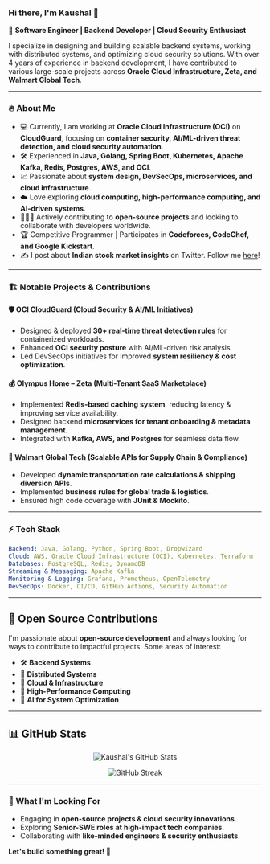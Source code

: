 ### Hi there, I'm Kaushal 👋

🚀 **Software Engineer | Backend Developer | Cloud Security Enthusiast**

I specialize in designing and building scalable backend systems, working with distributed systems, and optimizing cloud security solutions. With over 4 years of experience in backend development, I have contributed to various large-scale projects across **Oracle Cloud Infrastructure, Zeta, and Walmart Global Tech**.

---

### 🔥 About Me  
- 💻 Currently, I am working at **Oracle Cloud Infrastructure (OCI)** on **CloudGuard**, focusing on **container security, AI/ML-driven threat detection, and cloud security automation**.  
- 🛠️ Experienced in **Java, Golang, Spring Boot, Kubernetes, Apache Kafka, Redis, Postgres, AWS, and OCI**.  
- 📈 Passionate about **system design, DevSecOps, microservices, and cloud infrastructure**.
- ☁️ Love exploring **cloud computing, high-performance computing, and AI-driven systems**.
- 👨🏻‍💻 Actively contributing to **open-source projects** and looking to collaborate with developers worldwide.  
- 🏆 Competitive Programmer | Participates in **Codeforces, CodeChef, and Google Kickstart**.  
- ✍️ I post about **Indian stock market insights** on Twitter. Follow me [here](https://x.com/kaushaljln)!

---

### 🏗️ Notable Projects & Contributions
#### 🛡️ **OCI CloudGuard (Cloud Security & AI/ML Initiatives)**
- Designed & deployed **30+ real-time threat detection rules** for containerized workloads.
- Enhanced **OCI security posture** with AI/ML-driven risk analysis.
- Led DevSecOps initiatives for improved **system resiliency & cost optimization**.

#### 💰 **Olympus Home – Zeta (Multi-Tenant SaaS Marketplace)**
- Implemented **Redis-based caching system**, reducing latency & improving service availability.
- Designed backend **microservices for tenant onboarding & metadata management**.
- Integrated with **Kafka, AWS, and Postgres** for seamless data flow.

#### 🚚 **Walmart Global Tech (Scalable APIs for Supply Chain & Compliance)**
- Developed **dynamic transportation rate calculations & shipping diversion APIs**.
- Implemented **business rules for global trade & logistics**.
- Ensured high code coverage with **JUnit & Mockito**.

---

### ⚡ Tech Stack
```yaml
Backend: Java, Golang, Python, Spring Boot, Dropwizard
Cloud: AWS, Oracle Cloud Infrastructure (OCI), Kubernetes, Terraform
Databases: PostgreSQL, Redis, DynamoDB
Streaming & Messaging: Apache Kafka
Monitoring & Logging: Grafana, Prometheus, OpenTelemetry
DevSecOps: Docker, CI/CD, GitHub Actions, Security Automation
```

---

## 🚀 Open Source Contributions  
I'm passionate about **open-source development** and always looking for ways to contribute to impactful projects. Some areas of interest:  
- 🛠 **Backend Systems**  
- 🔗 **Distributed Systems**  
- 📡 **Cloud & Infrastructure**  
- 🚀 **High-Performance Computing**  
- 🧠 **AI for System Optimization**

---

## 📊 GitHub Stats  

<p align="center">
  <img src="https://github-readme-stats.vercel.app/api?username=kaushaljalan&show_icons=true&theme=radical" alt="Kaushal's GitHub Stats" />
</p>

<p align="center">
  <img src="https://github-readme-streak-stats.herokuapp.com/?user=kaushaljalan&theme=radical" alt="GitHub Streak" />
</p>

---

### 🎯 What I'm Looking For
- Engaging in **open-source projects & cloud security innovations**.
- Exploring **Senior-SWE roles at high-impact tech companies**.
- Collaborating with **like-minded engineers & security enthusiasts**.

**Let's build something great! 🚀**
